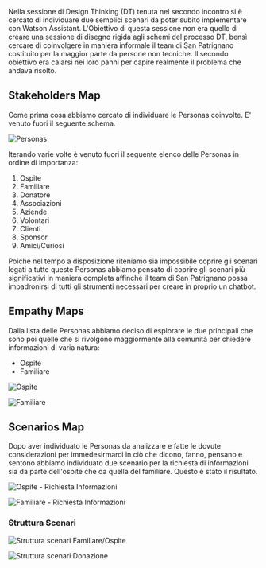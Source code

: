 Nella sessione di Design Thinking (DT) tenuta nel secondo incontro si è cercato di individuare due semplici scenari da poter subito implementare con Watson Assistant. L'Obiettivo di questa sessione non era quello di creare una sessione di disegno rigida agli schemi del processo DT, bensì cercare di coinvolgere in maniera informale il team di San Patrignano costituito per la maggior parte da persone non tecniche. Il secondo obiettivo era calarsi nei loro panni per capire realmente il problema che andava risolto.

## Stakeholders Map

Come prima cosa abbiamo cercato di individuare le Personas coinvolte. E' venuto fuori il seguente schema.

![Personas](designthinking/thumbnails/Personas.jpg?raw=true)

Iterando varie volte è venuto fuori il seguente elenco delle Personas in ordine di importanza:

1. Ospite
2. Familiare
3. Donatore
4. Associazioni
5. Aziende
6. Volontari
7. Clienti
8. Sponsor
9. Amici/Curiosi

Poiché nel tempo a disposizione riteniamo sia impossibile coprire gli scenari legati a tutte queste Personas abbiamo pensato di coprire gli scenari più significativi in maniera completa affinché il team di San Patrignano possa impadronirsi di tutti gli strumenti necessari per creare in proprio un chatbot.

## Empathy Maps

Dalla lista delle Personas abbiamo deciso di esplorare le due principali che sono poi quelle che si rivolgono maggiormente alla comunità per chiedere informazioni di varia natura:

* Ospite
* Familiare

![Ospite](designthinking/thumbnails/Ospite.jpg?raw=true)

![Familiare](designthinking/thumbnails/Familiare.jpg?raw=true)

## Scenarios Map

Dopo aver individuato le Personas da analizzare e fatte le dovute considerazioni per immedesirmarci in ciò che dicono, fanno, pensano e sentono abbiamo individuato due scenario per la richiesta di informazioni sia da parte dell'ospite che da quella del familiare. Questo è stato il risultato.

![Ospite - Richiesta Informazioni](designthinking/thumbnails/Ospite-RichiestaInformazione.jpg?raw=true)

![Familiare - Richiesta Informazioni](designthinking/thumbnails/Familiare-RichiestaInformazione.jpg?raw=true)

### Struttura Scenari

![Struttura scenari Familiare/Ospite](designthinking/thumbnails/Struttura_Scenario_Ospite_Familiare.jpg?raw=true)

![Struttura scenari Donazione](designthinking/thumbnails/Struttura_Scenario_Donazioni.jpg?raw=true)


